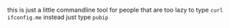 this is just a little commandline tool for people that are too lazy to type `curl ifconfig.me`
instead just type `pubip`


